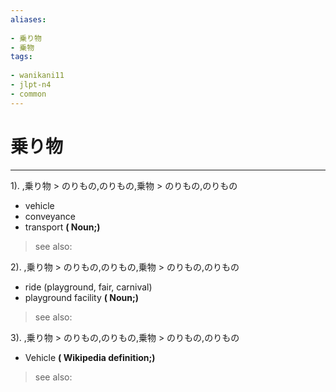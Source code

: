 ```yaml
---
aliases:
    
- 乗り物
- 乗物
tags:
    
- wanikani11
- jlpt-n4
- common
---
```


# 乗り物
---
1).
,乗り物 > のりもの,のりもの,乗物 > のりもの,のりもの

- vehicle
- conveyance
- transport
**( Noun;)**
> see also: 
            
2).
,乗り物 > のりもの,のりもの,乗物 > のりもの,のりもの

- ride (playground, fair, carnival)
- playground facility
**( Noun;)**
> see also: 
            
3).
,乗り物 > のりもの,のりもの,乗物 > のりもの,のりもの

- Vehicle
**( Wikipedia definition;)**
> see also: 
            